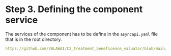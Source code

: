 # Step 3. Defining the component service


The services of the component has to be define in the `asyncapi.yaml` file that is in the root directory.



```yaml reference {107} showLineNumbers
https://github.com/VALAWAI/C2_treatment_beneficence_valuator/blob/main/asyncapi.yaml
```
